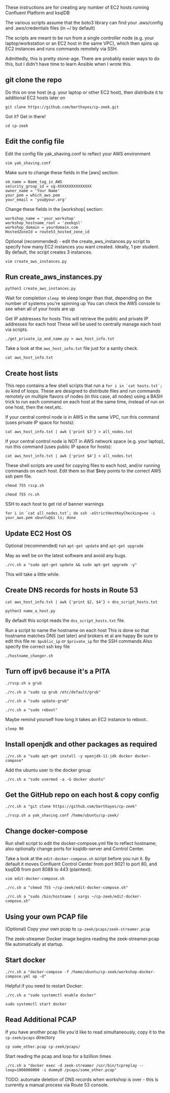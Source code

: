  These instructions are for creating any number of EC2 hosts running Confluent Platform and ksqlDB

 The various scripts assume that the boto3 library can find your .aws/config and .aws/credentials files (in ~/ by default)
 
 The scripts are meant to be run from a single controller node (e.g. your laptop/workstation or an EC2 host in the same VPC), which then spins up EC2 instances and runs commands remotely via SSH.

 Admittedly, this is pretty stone-age. There are probably easier ways to do this, but I didn't have time to learn Ansible when I wrote this.


 ## git clone the repo
 Do this on one host (e.g. your laptop or other EC2 host), then distribute it to additional EC2 hosts later on

`git clone https://github.com/berthayes/cp-zeek.git`

 Got it?  Get in there!

`cd cp-zeek`

## Edit the config file
Edit the config file yak_shaving.conf to reflect your AWS environment

`vim yak_shaving.conf`

Make sure to change these fields in the [aws] section:
```
vm_name = Name_tag_in_AWS
security_group_id = sg-XXXXXXXXXXXXXXX
owner_name = 'Your Name'
your_pem = which_aws.pem
your_email = 'you@your.org'
```
Change these fields in the [workshop] section:
```
workshop_name = 'your_workshop'
workshop_hostname_root = 'zeekqsl'
workshop_domain = yourdomain.com
HostedZoneId = route53_hosted_zone_id
```

Optional (recommended) - edit the create_aws_instances.py script to specify how many EC2 instances you want created.  Ideally, 1 per student.  By default, the script creates 3 instances.

`vim create_aws_instances.py`

## Run create_aws_instances.py

`python3 create_aws_instances.py`

Wait for completion
`sleep 90`
sleep longer than that, depending on the number of systems you're spinning up
You can check the AWS console to see when all of your hosts are up

Get IP addresses for hosts
This will retrieve the public and private IP addresses for each host
These will be used to centrally manage each host via scripts.

`./get_private_ip_and_name.py > aws_host_info.txt`

Take a look at the `aws_host_info.txt` file just for a sanity check.

`cat aws_host_info.txt`

## Create host lists
This repo contains a few shell scripts that run a ```for i in `cat hosts.txt`; do``` 
kind of loops.  These are designed to distribute files and run commands
remotely on multiple flavors of nodes (in this case, all nodes) using a BASH trick to run each command on each host at the same time, instead of run on one host, then the next,etc.

If your central control node is in AWS in the same VPC, run this command (uses private IP space for hosts):

`cat aws_host_info.txt | awk {'print $3'} > all_nodes.txt`

If your central control node is NOT in AWS network space (e.g. your laptop), run this command (uses public IP space for hosts):

`cat aws_host_info.txt | awk {'print $4'} > all_nodes.txt`

These shell scripts are used for copying files to each host, and/or running commands on each host.
Edit them so that $key points to the correct AWS ssh pem file.

`chmod 755 rscp.sh`

`chmod 755 rc.sh`

SSH to each host to get rid of banner warnings

```for i in `cat all_nodes.txt`; do ssh -oStrictHostKeyChecking=no -i your_aws.pem ubuntu@$i ls; done```

## Update EC2 Host OS
Optional (recommended) run `apt-get update` and `apt-get upgrade`

May as well be on the latest software and avoid any bugs.

```./rc.sh a "sudo apt-get update && sudo apt-get upgrade -y"```

This will take a little while.


## Create DNS records for hosts in Route 53

```cat aws_host_info.txt | awk {'print $2, $4'} > dns_script_hosts.txt```

`python3 name_a_host.py`

By default this script reads the `dns_script_hosts.txt` file.


Run a script to name the hostname on each host
This is done so that hostname matches DNS (set later) and brokers et al are happy
Be sure to edit this file re: `$public_ip` or `$private_ip` for the SSH commands
Also specify the correct ssh key file

`./hostname_changer.sh`

## Turn off ipv6 because it's a PITA

`./rscp.sh a grub`

`./rc.sh a "sudo cp grub /etc/default/grub"`

`./rc.sh a "sudo update-grub"`

`./rc.sh a "sudo reboot"`

Maybe remind yourself how long it takes an EC2 instance to reboot..

`sleep 90`

## Install openjdk and other packages as required

`./rc.sh a "sudo apt-get install -y openjdk-11-jdk docker docker-compose"`


Add the ubuntu user to the docker group

`./rc.sh a "sudo usermod -a -G docker ubuntu"`

## Get the GitHub repo on each host & copy config
`./rc.sh a "git clone https://github.com/berthayes/cp-zeek"`

`./rscp.sh a yak_shaving.conf /home/ubuntu/cp-zeek/`

## Change docker-compose
Run shell script to edit the docker-compose.yml file to reflect hostname; also optionally change ports for ksqldb-server and Control Center.

Take a look at the `edit-docker-compose.sh` script before you run it.  By default it moves Confluent Control Center from port 9021 to port 80, and ksqlDB from port 8088 to 443 (plaintext).

`vim edit-docker-compose.sh`

`./rc.sh a "chmod 755 ~/cp-zeek/edit-docker-compose.sh"`

`./rc.sh a "sudo /bin/hostname | xargs ~/cp-zeek/edit-docker-compose.sh"`

## Using your own PCAP file
(Optional) Copy your own pcap to `cp-zeek/pcaps/zeek-streamer.pcap`

The zeek-streamer Docker image begins reading the zeek-streamer.pcap file automatically at startup.

## Start docker
`./rc.sh a "docker-compose -f /home/ubuntu/cp-zeek/workshop-docker-compose.yml up -d"`

Helpful if you need to restart Docker:

`./rc.sh a "sudo systemctl enable docker"`

`sudo systemctl start docker`

## Read Additional PCAP
If you have another pcap file you'd like to read simultaneously, copy it to the `cp-zeek/pcaps` directory

`cp some_other.pcap cp-zeek/pcaps/`

Start reading the pcap and loop for a bzillion times

`./rc.sh a "docker exec -d zeek-streamer /usr/bin/tcpreplay --loop=1000000000 -i dummy0 /pcaps/some_other.pcap"`

TODO: automate deletion of DNS records when workshop is over - this is currently a manual process via Route 53 console.